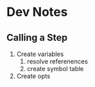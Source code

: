 

# Dev Notes

## Calling a Step



1. Create variables
   1. resolve referenences
   2. create symbol table
2. Create opts
